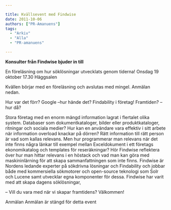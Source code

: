 ```yaml
---

title: Kvällsevent med Findwise
date: 2011-10-06
authors: ["PR-Amanuens"]
tags:
  - "Arkiv"
  - "Alla"
  - "PR-amanuens"

---
```


**Konsulter från Findwise bjuder in till**

 En föreläsning om hur söklösningar utvecklats genom tiderna!
 Onsdag 19 oktober 17.30 Häggsalen

 Kvällen börjar med en föreläsning och avslutas med mingel.
 Anmälan nedan.

 Hur var det förr?
 Google –hur hände det?
 Findability i företag!
 Framtiden? – hur då?

 Stora företag med en enorm mängd information lagrat i flertalet olika
  system. Databaser som dokumentkataloger, bilder eller
  produktkataloger, ritningar och sociala medier? Hur kan en användare
  vara effektiv i sitt arbete när information overload knackar på
  dörren?
 Rätt information till rätt person är vad som kallas relevans. Men hur
  programmerar man relevans när det inte finns några länkar till exempel
  mellan Exceldokument i ett företags ekonomikatalog och templates för
  reseräkningar?
 Hör Findwise reflektera över hur man hittar relevans i en höstack och
  vad man kan göra med maskininlärning för att skapa sammanfattningen
  som inte finns.
 Findwise är Nordens ledande experter på sökdrivna lösningar och
  Findability och jobbar både med kommersiella sökmotorer och
  open-source teknologi som Solr och Lucene samt utvecklar egna
  komponenter för dessa.
 Findwise har varit med att skapa dagens söklösningar,

 – Vill du vara med när vi skapar framtidens?
 Välkommen!

 Anmälan
 Anmälan är stängd för detta event